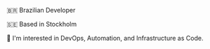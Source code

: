 🇧🇷 Brazilian Developer

🇸🇪 Based in Stockholm 

👀 I'm interested in DevOps, Automation, and Infrastructure as Code.
